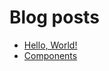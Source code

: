 # Blog posts

<!-- BLOG-POST-LIST:START -->
- [Hello, World!](https://blog.encryptopia.dev/post/hello-world)
- [Components](https://blog.encryptopia.dev/post/components)
<!-- BLOG-POST-LIST:END -->
